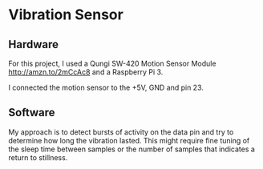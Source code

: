 # Vibration Sensor

## Hardware
For this project, I used a Qungi SW-420 Motion Sensor Module http://amzn.to/2mCcAc8
and a Raspberry Pi 3.

I connected the motion sensor to the +5V, GND and pin 23.

## Software

My approach is to detect bursts of activity on the data pin and try to determine
how long the vibration lasted.  This might require fine tuning of the sleep time between
samples or the number of samples that indicates a return to stillness.
